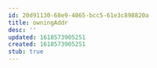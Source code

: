 ```yaml
---
id: 20d91130-68e9-4865-bcc5-61e3c898820a
title: owningAddr
desc: ''
updated: 1618573905251
created: 1618573905251
stub: true
---
```


